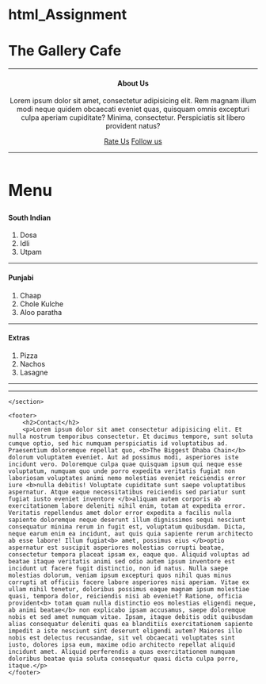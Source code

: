 # html_Assignment
<!DOCTYPE html>
<html lang="en">
<head>
    <meta charset="UTF-8">
    <meta name="viewport" content="width=device-width, initial-scale=1.0">
    <title>Assignment1</title>
    <h1>The Gallery Cafe</h1>
    <hr>
</head>

<body>
    <header>
        <h4>About Us</h4>
        <p>Lorem ipsum dolor sit amet, consectetur adipisicing elit. Rem magnam illum modi neque quidem obcaecati eveniet quas, quisquam omnis excepturi culpa aperiam cupiditate? Minima, consectetur. Perspiciatis sit libero provident natus?</p>
        <div>
            <a href="#">Rate Us</a>
            <a href="#">Follow us</a>
        </div>
        <hr>
    </header>
    <section>
        <h2 style="font-size: 32px;">Menu</h2>
        <h4>South Indian</h4>
        <ol>
            <li>Dosa</li>
            <li>Idli</li>
            <li>Utpam</li>
        </ol>
        <hr>
        <h4>Punjabi</h4>
        <ol>
            <li>Chaap</li>
            <li>Chole Kulche</li>
            <li>Aloo paratha</li>
        </ol>
        <hr>
        <h4>Extras</h4>
        <ol>
            <li>Pizza</li>
            <li>Nachos</li>
            <li>Lasagne</li>
        </ol>
        <hr><hr>

    </section>

    <footer>
        <h2>Contact</h2>
        <p>Lorem ipsum dolor sit amet consectetur adipisicing elit. Et nulla nostrum temporibus consectetur. Et ducimus tempore, sunt soluta cumque optio, sed hic numquam perspiciatis id voluptatibus ad. Praesentium doloremque repellat quo, <b>The Biggest Dhaba Chain</b> dolorum voluptatem eveniet. Aut ad possimus modi, asperiores iste incidunt vero. Doloremque culpa quae quisquam ipsum qui neque esse voluptatum, numquam quo unde porro expedita veritatis fugiat non laboriosam voluptates animi nemo molestias eveniet reiciendis error iure <b>nulla debitis! Voluptate cupiditate sunt saepe voluptatibus aspernatur. Atque eaque necessitatibus reiciendis sed pariatur sunt fugiat iusto eveniet inventore </b>aliquam autem corporis ab exercitationem labore deleniti nihil enim, totam at expedita error. Veritatis repellendus amet dolor error expedita a facilis nulla sapiente doloremque neque deserunt illum dignissimos sequi nesciunt consequatur minima rerum in fugit est, voluptatum quibusdam. Dicta, neque earum enim ea incidunt, aut quis quia sapiente rerum architecto ab esse labore! Illum fugiat<b> amet, possimus eius </b>optio aspernatur est suscipit asperiores molestias corrupti beatae, consectetur tempora placeat ipsam ex, eaque quo. Aliquid voluptas ad beatae itaque veritatis animi sed odio autem ipsum inventore est incidunt ut facere fugit distinctio, non id natus. Nulla saepe molestias dolorum, veniam ipsum excepturi quos nihil quas minus corrupti at officiis facere labore asperiores nisi aperiam. Vitae ex ullam nihil tenetur, doloribus possimus eaque magnam ipsum molestiae quasi, tempora dolor, reiciendis nisi ab eveniet? Ratione, officia provident<b> totam quam nulla distinctio eos molestias eligendi neque, ab animi beatae</b> non explicabo ipsam accusamus, saepe doloremque nobis et sed amet numquam vitae. Ipsam, itaque debitis odit quibusdam alias consequatur deleniti quas ea blanditiis exercitationem sapiente impedit a iste nesciunt sint deserunt eligendi autem? Maiores illo nobis est delectus recusandae, sit vel obcaecati voluptates sint iusto, dolores ipsa eum, maxime odio architecto repellat aliquid incidunt amet. Aliquid perferendis a quas exercitationem numquam doloribus beatae quia soluta consequatur quasi dicta culpa porro, itaque.</p>
    </footer>
</body>
</html>

